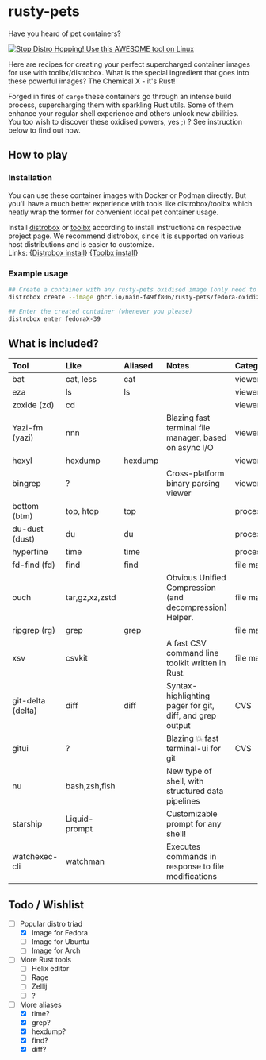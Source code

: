 # rusty-pets

Have you heard of pet containers?

[![Stop Distro Hopping! Use this AWESOME tool on Linux](https://img.youtube.com/vi/Sj064D9ZUl8/0.jpg)](https://www.youtube.com/watch?v=Sj064D9ZUl8)

Here are recipes for creating your perfect supercharged container images for use with toolbx/distrobox.
What is the special ingredient that goes into these powerful images?
The Chemical X - it's Rust!

Forged in fires of `cargo` these containers go through an intense build process, supercharging them
with sparkling Rust utils. Some of them enhance your regular shell experience and others unlock new abilities.  
You too wish to discover these oxidised powers, yes ;) ? See instruction below to find out how.


## How to play

### Installation

You can use these container images with Docker or Podman directly. But you'll have a much better experience
with tools like distrobox/toolbx which neatly wrap the former for convenient local pet container usage.

Install [distrobox] or [toolbx] according to install instructions on respective project page.
We recommend distrobox, since it is supported on various host distributions and is easier to customize.  
Links: {[Distrobox install]} {[Toolbx install]}

[distrobox]: https://distrobox.it
[toolbx]: https://containertoolbx.org/
[Distrobox install]: https://github.com/89luca89/distrobox?tab=readme-ov-file#installation
[Toolbx install]: https://containertoolbx.org/install/

### Example usage

```bash
## Create a container with any rusty-pets oxidised image (only need to do this once)
distrobox create --image ghcr.io/nain-f49ff806/rusty-pets/fedora-oxidized.toolbox:latest --name fedoraX-39

## Enter the created container (whenever you please)
distrobox enter fedoraX-39
```


## What is included?

| Tool              | Like           | Aliased | Notes                                                    | Category          |
|:------------------|:---------------|:--------|:---------------------------------------------------------|:------------------|
| bat               | cat, less      | cat     |                                                          | viewer/navigation |
| eza               | ls             | ls      |                                                          | viewer/navigation |
| zoxide (zd)       | cd             |         |                                                          | viewer/navigation |
| Yazi-fm (yazi)    | nnn            |         | Blazing fast terminal file manager, based on async I/O   | viewer/navigation |
| hexyl             | hexdump        | hexdump |                                                          | viewer/navigation |
| bingrep           | ?              |         | Cross-platform binary parsing viewer                     | viewer/navigation |
| bottom (btm)      | top, htop      | top     |                                                          | process/system    |
| du-dust (dust)    | du             | du      |                                                          | process/system    |
| hyperfine         | time           | time    |                                                          | process/system    |
| fd-find (fd)      | find           | find    |                                                          | file manipulation |
| ouch              | tar,gz,xz,zstd |         | Obvious Unified Compression (and decompression) Helper.  | file manipulation |
| ripgrep (rg)      | grep           | grep    |                                                          | file manipulation |
| xsv               | csvkit         |         | A fast CSV command line toolkit written in Rust.         | file manipulation |
| git-delta (delta) | diff           | diff    | Syntax-highlighting pager for git, diff, and grep output | CVS               |
| gitui             | ?              |         | Blazing 💥 fast terminal-ui for git                      | CVS               |
| nu                | bash,zsh,fish  |         | New type of shell, with structured data pipelines        |                   |
| starship          | Liquid-prompt  |         | Customizable prompt for any shell!                       |                   |
| watchexec-cli     | watchman       |         | Executes commands in response to file modifications      |                   |


## Todo / Wishlist

- [ ] Popular distro triad
  - [x] Image for Fedora
  - [ ] Image for Ubuntu
  - [ ] Image for Arch
- [ ] More Rust tools
  - [ ] Helix editor
  - [ ] Rage
  - [ ] Zellij
  - [ ] ?
- [ ] More aliases
  - [x] time?
  - [x] grep?
  - [x] hexdump?
  - [x] find?
  - [x] diff?
